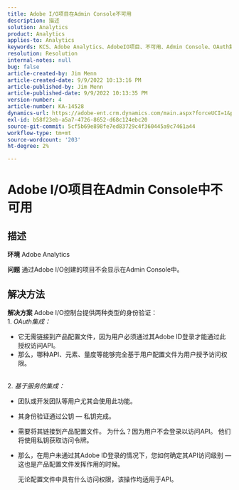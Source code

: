 ```yaml
---
title: Adobe I/O项目在Admin Console不可用
description: 描述
solution: Analytics
product: Analytics
applies-to: Analytics
keywords: KCS、Adobe Analytics、AdobeIO项目、不可用、Admin Console、OAuth集成、基于服务的集成
resolution: Resolution
internal-notes: null
bug: false
article-created-by: Jim Menn
article-created-date: 9/9/2022 10:13:16 PM
article-published-by: Jim Menn
article-published-date: 9/9/2022 10:13:35 PM
version-number: 4
article-number: KA-14528
dynamics-url: https://adobe-ent.crm.dynamics.com/main.aspx?forceUCI=1&pagetype=entityrecord&etn=knowledgearticle&id=79289e96-8c30-ed11-9db1-0022480866ad
exl-id: b58f23eb-a5a7-4726-8652-d68c124ebc20
source-git-commit: 5cf5b69e898fe7ed83729c4f360445a9c7461a44
workflow-type: tm+mt
source-wordcount: '203'
ht-degree: 2%

---
```


# Adobe I/O项目在Admin Console中不可用

## 描述


<b>环境</b>
Adobe Analytics

<b>问题</b>
通过Adobe I/O创建的项目不会显示在Admin Console中。


## 解决方法


<b>解决方案</b>
Adobe I/O控制台提供两种类型的身份验证：
<br>1. *OAuth集成：*
- 它无需链接到产品配置文件，因为用户必须通过其Adobe ID登录才能通过此授权访问API。
- 那么，哪种API、元素、量度等能够完全基于用户配置文件为用户授予访问权限。

<br>2. *基于服务的集成：*
- 团队或开发团队等用户尤其会使用此功能。


- 其身份验证通过公钥 — 私钥完成。


- 需要将其链接到产品配置文件。 为什么？因为用户不会登录以访问API。 他们将使用私钥获取访问令牌。
- 那么，在用户未通过其Adobe ID登录的情况下，您如何确定其API访问级别 — 这也是产品配置文件发挥作用的时候。

  无论配置文件中具有什么访问权限，该操作均适用于API。
